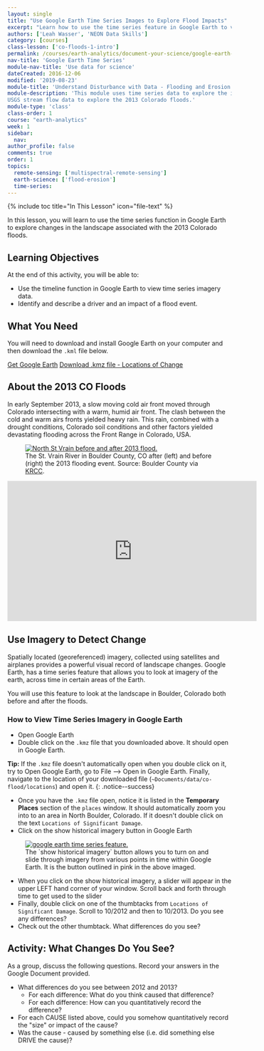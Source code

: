 ```yaml
---
layout: single
title: "Use Google Earth Time Series Images to Explore Flood Impacts"
excerpt: "Learn how to use the time series feature in Google Earth to view before / after images of a location."
authors: ['Leah Wasser', 'NEON Data Skills']
category: [courses]
class-lesson: ['co-floods-1-intro']
permalink: /courses/earth-analytics/document-your-science/google-earth-time-series/
nav-title: 'Google Earth Time Series'
module-nav-title: 'Use data for science'
dateCreated: 2016-12-06
modified: '2019-08-23'
module-title: 'Understand Disturbance with Data - Flooding and Erosion'
module-description: 'This module uses time series data to explore the impacts of a flood. Learn how to use Google Earth imagery, NOAA precipitation data and
USGS stream flow data to explore the 2013 Colorado floods.'
module-type: 'class'
class-order: 1
course: "earth-analytics"
week: 1
sidebar:
  nav:
author_profile: false
comments: true
order: 1
topics:
  remote-sensing: ['multispectral-remote-sensing']
  earth-science: ['flood-erosion']
  time-series:
---
```


{% include toc title="In This Lesson" icon="file-text" %}

In this lesson, you will learn to use the time series function in Google Earth
to explore changes in the landscape associated with the 2013 Colorado floods.

<div class='notice--success' markdown="1">

## <i class="fa fa-graduation-cap" aria-hidden="true"></i> Learning Objectives
At the end of this activity, you will be able to:

* Use the timeline function in Google Earth to view time series imagery data.
* Identify and describe a driver and an impact of a flood event.

## <i class="fa fa-check-square-o fa-2" aria-hidden="true"></i> What You Need

You will need to download and install Google Earth on your computer and then
download the `.kml` file below.

<a href="https://www.google.com/earth/download/gep/agree.html" target="_blank" class="btn btn-success btn--x-large">
Get Google Earth</a>

<a href="https://ndownloader.figshare.com/files/7005404" class="btn btn-success btn--x-large">
<i class="fa fa-download" aria-hidden="true"></i> Download .kmz file - Locations of Change</a>

</div>

## About the 2013 CO Floods

In early September 2013, a slow moving cold air front moved through Colorado
intersecting with a warm, humid air front. The clash between the cold and warm
airs fronts yielded heavy rain. This rain, combined with a drought conditions,
Colorado soil conditions and other factors yielded devastating flooding across
the Front Range in Colorado, USA.

<figure>
 <a href="{{ site.url }}/images/courses/earth-analytics/document-your-science/intro-co-floods/N_St_Vrain_before_after_CreditBoulderCo.jpg">
 <img src="{{ site.url }}/images/courses/earth-analytics/document-your-science/intro-co-floods/N_St_Vrain_before_after_CreditBoulderCo.jpg" alt="North St Vrain before and after 2013 flood."></a>
 <figcaption> The St. Vrain River in Boulder County, CO after (left) and before
 (right) the 2013 flooding event.  Source: Boulder County via <a href="http://krcc.org/post/post-flood-planning-boulder-county" target="_blank"> KRCC</a>.
 </figcaption>
</figure>

<iframe width="560" height="315" src="https://www.youtube.com/embed/bUcWERTM-OA?rel=0&loop=1" frameborder="0" allowfullscreen></iframe>

## Use Imagery to Detect Change

Spatially located (georeferenced) imagery, collected using satellites and airplanes
provides a powerful visual record of landscape changes. Google Earth, has a time
series feature that allows you to look at imagery of the earth, across time in
certain areas of the Earth.

You will use this feature to look at the landscape in Boulder, Colorado both before
and after the floods.


### How to View Time Series Imagery in Google Earth

* Open Google Earth
* Double click on the `.kmz` file that you downloaded above. It should open in Google Earth.

<i fa fa-star></i>**Tip:** If the `.kmz` file doesn't automatically open when you
double click on it, try to Open Google Earth,
go to File --> Open in Google Earth. Finally, navigate to the
location of your downloaded file (`~Documents/data/co-flood/locations`) and open it.
{: .notice--success}

* Once you have the `.kmz` file open, notice it is listed in the **Temporary Places** section
of the  `places` window. It should automatically zoom you into to an area in North
Boulder, Colorado. If it doesn't double click on the text `Locations of Significant Damage`.
* Click on the show historical imagery button in Google Earth

<figure>
 <a href="{{ site.url }}/images/courses/earth-analytics/document-your-science/intro-co-floods/google-earth-time.png">
 <img src="{{ site.url }}/images/courses/earth-analytics/document-your-science/intro-co-floods/google-earth-time.png" alt="google earth time series feature."></a>
 <figcaption> The `show historical imagery` button allows you to turn on and slide
 through imagery from various points in time within Google Earth. It is the button
 outlined in pink in the above imaged.
 </figcaption>
</figure>

* When you click on the show historical imagery, a slider will appear in the upper
LEFT hand corner of your window. Scroll back and forth through time to get used
to the slider
* Finally, double click on one of the thumbtacks from `Locations of Significant Damage`.
Scroll to 10/2012 and then to 10/2013. Do you see any differences?
* Check out the other thumbtack. What differences do you see?


<div class="notice--warning" markdown="1">

## <i class="fa fa-pencil-square-o" aria-hidden="true"></i> Activity: What Changes Do You See?

As a group, discuss the following questions. Record your answers in the Google Document
provided.

* What differences do you see between 2012 and 2013?
  * For each difference: What do you think caused that difference?
  * For each difference: How can you quantitatively record the difference?
* For each CAUSE listed above, could you somehow quantitatively record the "size" or impact of the cause?
* Was the cause - caused by something else (i.e. did something else DRIVE the cause)?
</div>

